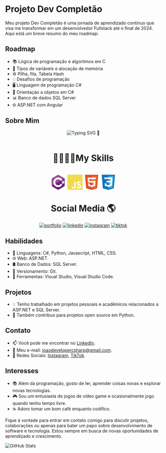 # Projeto Dev Completão

Meu projeto Dev Completão é uma jornada de aprendizado contínuo que visa me transformar em um desenvolvedor Fullstack até o final de 2024. Aqui está um breve resumo do meu roadmap:

## Roadmap

- 📚 Lógica de programação e algoritmos em C
- 🧮 Tipos de variáveis e alocação de memória
- ⚙️ Pilha, fila, Tabela Hash
- 💡 Desafios de programação
- 🖥️ Linguagem de programação C#
- 🧬 Orientação a objetos em C#
- 📊 Banco de dados SQL Server
- 🌐 ASP.NET com Angular

## Sobre Mim

<div align="center">
  <img src="https://readme-typing-svg.herokuapp.com?color=%23DD6387&center=true&vCenter=true&lines=Hello+World+I'm+John!;Welcome+to+my+profile!" alt="Typing SVG"> 👋
</div>

<br>

<div align="center">
  <h1>👨‍💻👨‍🎨My Skills</h1>
  
  <div style="display: inline_block"><br>
    <img align="center" alt="Jon-Csharp" height="50" width="50" src="https://raw.githubusercontent.com/devicons/devicon/master/icons/csharp/csharp-original.svg">
    <img align="center" alt="Jon-Js" height="50" width="50" src="https://raw.githubusercontent.com/devicons/devicon/master/icons/javascript/javascript-plain.svg">
    <img align="center" alt="Jon-HTML" height="50" width="50" src="https://raw.githubusercontent.com/devicons/devicon/master/icons/html5/html5-original.svg">
    <img align="center" alt="Jon-CSS" height="50" width="50" src="https://raw.githubusercontent.com/devicons/devicon/master/icons/css3/css3-original.svg">
  </div>
</div>

<div align="center">
  <h1>Social Media 🌎</h1>

  [![portfolio](https://img.shields.io/badge/my_portfolio-000?style=for-the-badge&logo=ko-fi&logoColor=white)](https://otavio17061992.github.io/ProjetoPortf-lio2/)
  [![linkedin](https://img.shields.io/badge/linkedin-0A66C2?style=for-the-badge&logo=linkedin&logoColor=white)](https://www.linkedin.com/in/otavio17061992/)
  [![instagram](https://img.shields.io/badge/instagram-E4405F?style=for-the-badge&logo=instagram&logoColor=white)](https://www.instagram.com/programerjon/)
  [![tiktok](https://img.shields.io/badge/tiktok-000?style=for-the-badge&logo=tiktok&logoColor=white)](https://www.tiktok.com/@dev_dequebrada/)
</div>

## Habilidades

- 💼 Linguagens: C#, Python, Javascript, HTML, CSS.
- 🌐 Web: ASP.NET.
- 🛢️ Banco de Dados: SQL Server.
- 🚀 Versionamento: Git.
- 🔧 Ferramentas: Visual Studio, Visual Studio Code.

## Projetos

- 💡 Tenho trabalhado em projetos pessoais e acadêmicos relacionados a ASP.NET e SQL Server.
- 🐍 Também contribuo para projetos open source em Python.

## Contato

- 📫 Você pode me encontrar no [LinkedIn](https://www.linkedin.com/in/otavio17061992/).
- 📧 Meu e-mail: joaodevelopercsharp@gmail.com.
- 📱 Redes Sociais: [Instagram](https://www.instagram.com/programerjon/), [TikTok](https://www.tiktok.com/@dev_dequebrada/).

## Interesses

- 📚 Além da programação, gosto de ler, aprender coisas novas e explorar novas tecnologias.
- 🎮 Sou um entusiasta de jogos de vídeo game e ocasionalmente jogo quando tenho tempo livre.
- ☕ Adoro tomar um bom café enquanto codifico.

Fique à vontade para entrar em contato comigo para discutir projetos, colaborações ou apenas para bater um papo sobre desenvolvimento de software e tecnologia. Estou sempre em busca de novas oportunidades de aprendizado e crescimento.

![GitHub Stats](https://github-readme-stats.vercel.app/api?username=Otavio17061992&show_icons=true&theme=dark)
